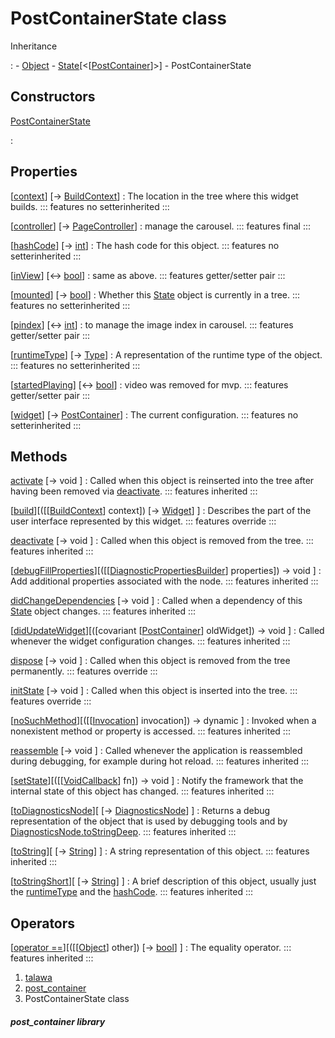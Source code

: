 
<div>

# PostContainerState class

</div>



Inheritance

:   -   [Object](https://api.flutter.dev/flutter/dart-core/Object-class.html)
    -   [State](https://api.flutter.dev/flutter/widgets/State-class.html)[\<[[PostContainer](../widgets_post_container/PostContainer-class.md)]\>]
    -   PostContainerState



## Constructors

[PostContainerState](../widgets_post_container/PostContainerState/PostContainerState.md)

:   



## Properties

[[context](https://api.flutter.dev/flutter/widgets/State/context.html)] [→ [BuildContext](https://api.flutter.dev/flutter/widgets/BuildContext-class.html)]
:   The location in the tree where this widget builds.
    ::: features
    no setterinherited
    :::

[[controller](../widgets_post_container/PostContainerState/controller.md)] [→ [PageController](https://api.flutter.dev/flutter/widgets/PageController-class.html)]
:   manage the carousel.
    ::: features
    final
    :::

[[hashCode](https://api.flutter.dev/flutter/dart-core/Object/hashCode.html)] [→ [int](https://api.flutter.dev/flutter/dart-core/int-class.html)]
:   The hash code for this object.
    ::: features
    no setterinherited
    :::

[[inView](../widgets_post_container/PostContainerState/inView.md)] [↔ [bool](https://api.flutter.dev/flutter/dart-core/bool-class.html)]
:   same as above.
    ::: features
    getter/setter pair
    :::

[[mounted](https://api.flutter.dev/flutter/widgets/State/mounted.html)] [→ [bool](https://api.flutter.dev/flutter/dart-core/bool-class.html)]
:   Whether this
    [State](https://api.flutter.dev/flutter/widgets/State-class.html)
    object is currently in a tree.
    ::: features
    no setterinherited
    :::

[[pindex](../widgets_post_container/PostContainerState/pindex.md)] [↔ [int](https://api.flutter.dev/flutter/dart-core/int-class.html)]
:   to manage the image index in carousel.
    ::: features
    getter/setter pair
    :::

[[runtimeType](https://api.flutter.dev/flutter/dart-core/Object/runtimeType.html)] [→ [Type](https://api.flutter.dev/flutter/dart-core/Type-class.html)]
:   A representation of the runtime type of the object.
    ::: features
    no setterinherited
    :::

[[startedPlaying](../widgets_post_container/PostContainerState/startedPlaying.md)] [↔ [bool](https://api.flutter.dev/flutter/dart-core/bool-class.html)]
:   video was removed for mvp.
    ::: features
    getter/setter pair
    :::

[[widget](https://api.flutter.dev/flutter/widgets/State/widget.html)] [→ [PostContainer](../widgets_post_container/PostContainer-class.md)]
:   The current configuration.
    ::: features
    no setterinherited
    :::



## Methods

[activate](https://api.flutter.dev/flutter/widgets/State/activate.html) [→ void ]
:   Called when this object is reinserted into the tree after having
    been removed via
    [deactivate](https://api.flutter.dev/flutter/widgets/State/deactivate.html).
    ::: features
    inherited
    :::

[[build](../widgets_post_container/PostContainerState/build.md)][([[[BuildContext](https://api.flutter.dev/flutter/widgets/BuildContext-class.md)] context]) [→ [Widget](https://api.flutter.dev/flutter/widgets/Widget-class.html)] ]
:   Describes the part of the user interface represented by this widget.
    ::: features
    override
    :::

[deactivate](https://api.flutter.dev/flutter/widgets/State/deactivate.html) [→ void ]
:   Called when this object is removed from the tree.
    ::: features
    inherited
    :::

[[debugFillProperties](https://api.flutter.dev/flutter/widgets/State/debugFillProperties.html)][([[[DiagnosticPropertiesBuilder](https://api.flutter.dev/flutter/foundation/DiagnosticPropertiesBuilder-class.md)] properties]) → void ]
:   Add additional properties associated with the node.
    ::: features
    inherited
    :::

[didChangeDependencies](https://api.flutter.dev/flutter/widgets/State/didChangeDependencies.html) [→ void ]
:   Called when a dependency of this
    [State](https://api.flutter.dev/flutter/widgets/State-class.html)
    object changes.
    ::: features
    inherited
    :::

[[didUpdateWidget](https://api.flutter.dev/flutter/widgets/State/didUpdateWidget.html)][([covariant [[PostContainer](../widgets_post_container/PostContainer-class.md)] oldWidget]) → void ]
:   Called whenever the widget configuration changes.
    ::: features
    inherited
    :::

[dispose](../widgets_post_container/PostContainerState/dispose.md) [→ void ]
:   Called when this object is removed from the tree permanently.
    ::: features
    override
    :::

[initState](../widgets_post_container/PostContainerState/initState.md) [→ void ]
:   Called when this object is inserted into the tree.
    ::: features
    override
    :::

[[noSuchMethod](https://api.flutter.dev/flutter/dart-core/Object/noSuchMethod.html)][([[[Invocation](https://api.flutter.dev/flutter/dart-core/Invocation-class.md)] invocation]) → dynamic ]
:   Invoked when a nonexistent method or property is accessed.
    ::: features
    inherited
    :::

[reassemble](https://api.flutter.dev/flutter/widgets/State/reassemble.html) [→ void ]
:   Called whenever the application is reassembled during debugging, for
    example during hot reload.
    ::: features
    inherited
    :::

[[setState](https://api.flutter.dev/flutter/widgets/State/setState.html)][([[[VoidCallback](https://api.flutter.dev/flutter/dart-ui/VoidCallback.md)] fn]) → void ]
:   Notify the framework that the internal state of this object has
    changed.
    ::: features
    inherited
    :::

[[toDiagnosticsNode](https://api.flutter.dev/flutter/foundation/Diagnosticable/toDiagnosticsNode.html)][ [→ [DiagnosticsNode](https://api.flutter.dev/flutter/foundation/DiagnosticsNode-class.html)] ]
:   Returns a debug representation of the object that is used by
    debugging tools and by
    [DiagnosticsNode.toStringDeep](https://api.flutter.dev/flutter/foundation/DiagnosticsNode/toStringDeep.html).
    ::: features
    inherited
    :::

[[toString](https://api.flutter.dev/flutter/foundation/Diagnosticable/toString.html)][ [→ [String](https://api.flutter.dev/flutter/dart-core/String-class.html)] ]
:   A string representation of this object.
    ::: features
    inherited
    :::

[[toStringShort](https://api.flutter.dev/flutter/foundation/Diagnosticable/toStringShort.html)][ [→ [String](https://api.flutter.dev/flutter/dart-core/String-class.html)] ]
:   A brief description of this object, usually just the
    [runtimeType](https://api.flutter.dev/flutter/dart-core/Object/runtimeType.html)
    and the
    [hashCode](https://api.flutter.dev/flutter/dart-core/Object/hashCode.html).
    ::: features
    inherited
    :::



## Operators

[[operator ==](https://api.flutter.dev/flutter/dart-core/Object/operator_equals.html)][([[[Object](https://api.flutter.dev/flutter/dart-core/Object-class.md)] other]) [→ [bool](https://api.flutter.dev/flutter/dart-core/bool-class.html)] ]
:   The equality operator.
    ::: features
    inherited
    :::







1.  [talawa](../index.md)
2.  [post_container](../widgets_post_container/)
3.  PostContainerState class

##### post_container library







